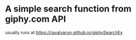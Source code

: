 # A simple search function from giphy.com API
usually runs at https://ravalvarun.github.io/giphySearchEx
